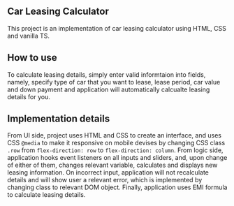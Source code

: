 ## Car Leasing Calculator
This project is an implementation of car leasing calculator using HTML, CSS and vanilla TS. 

## How to use
To calculate leasing details, simply enter valid informtaion into fields, namely, specify type of car that you want to lease, lease period, car value and down payment and application will automatically calcualte leasing details for you.

## Implementation details
From UI side, project uses HTML and CSS to create an interface, and uses CSS ```@media``` to make it responsive on mobile devises by changing CSS class ```.row``` from ```flex-direction: row``` to ```flex-direction: column```.
From logic side, application hooks event listeners on all inputs and sliders, and, upon change of either of them, changes relevant variable, calculates and displays new leasing information. On incorrect input, application will not recalculate details and will show user a relevant error, which is implemented by changing class to relevant DOM object. Finally, application uses EMI formula to calculate leasing details.